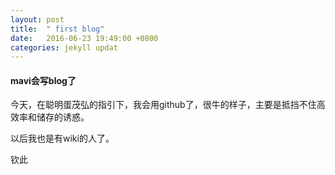 ```yaml
---
layout: post
title:  " first blog"
date:   2016-06-23 19:49:00 +0800
categories: jekyll updat
---
```


#### mavi会写blog了

今天，在聪明蛋茂弘的指引下，我会用github了，很牛的样子，主要是抵挡不住高效率和储存的诱惑。

以后我也是有wiki的人了。

钦此

